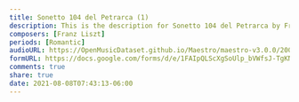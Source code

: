 ```yaml
---
title: Sonetto 104 del Petrarca (1)
description: This is the description for Sonetto 104 del Petrarca by Franz Liszt
composers: [Franz Liszt]
periods: [Romantic]
audioURL: https://OpenMusicDataset.github.io/Maestro/maestro-v3.0.0/2009/MIDI-Unprocessed_15_R1_2009_03-06_ORIG_MID--AUDIO_15_R1_2009_15_R1_2009_05_WAV.midi
formURL: https://docs.google.com/forms/d/e/1FAIpQLScXgSoUlp_bVWfsJ-TgKNnzTY23fPlMcjnYFOHqExXlczrTUA/viewform
comments: true
share: true
date: 2021-08-08T07:43:13-06:00
---
```

